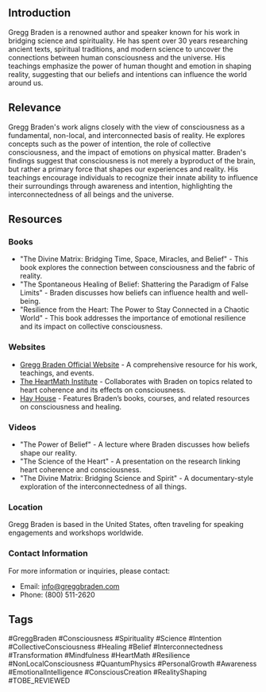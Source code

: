 ## Introduction
Gregg Braden is a renowned author and speaker known for his work in bridging science and spirituality. He has spent over 30 years researching ancient texts, spiritual traditions, and modern science to uncover the connections between human consciousness and the universe. His teachings emphasize the power of human thought and emotion in shaping reality, suggesting that our beliefs and intentions can influence the world around us.

## Relevance
Gregg Braden's work aligns closely with the view of consciousness as a fundamental, non-local, and interconnected basis of reality. He explores concepts such as the power of intention, the role of collective consciousness, and the impact of emotions on physical matter. Braden's findings suggest that consciousness is not merely a byproduct of the brain, but rather a primary force that shapes our experiences and reality. His teachings encourage individuals to recognize their innate ability to influence their surroundings through awareness and intention, highlighting the interconnectedness of all beings and the universe.

## Resources

### Books
- "The Divine Matrix: Bridging Time, Space, Miracles, and Belief" - This book explores the connection between consciousness and the fabric of reality.
- "The Spontaneous Healing of Belief: Shattering the Paradigm of False Limits" - Braden discusses how beliefs can influence health and well-being.
- "Resilience from the Heart: The Power to Stay Connected in a Chaotic World" - This book addresses the importance of emotional resilience and its impact on collective consciousness.

### Websites
- [Gregg Braden Official Website](https://www.greggbraden.com) - A comprehensive resource for his work, teachings, and events.
- [The HeartMath Institute](https://www.heartmath.org) - Collaborates with Braden on topics related to heart coherence and its effects on consciousness.
- [Hay House](https://www.hayhouse.com) - Features Braden’s books, courses, and related resources on consciousness and healing.

### Videos
- "The Power of Belief" - A lecture where Braden discusses how beliefs shape our reality.
- "The Science of the Heart" - A presentation on the research linking heart coherence and consciousness.
- "The Divine Matrix: Bridging Science and Spirit" - A documentary-style exploration of the interconnectedness of all things.

### Location
Gregg Braden is based in the United States, often traveling for speaking engagements and workshops worldwide.

### Contact Information
For more information or inquiries, please contact:
- Email: info@greggbraden.com
- Phone: (800) 511-2620

## Tags
#GreggBraden #Consciousness #Spirituality #Science #Intention #CollectiveConsciousness #Healing #Belief #Interconnectedness #Transformation #Mindfulness #HeartMath #Resilience #NonLocalConsciousness #QuantumPhysics #PersonalGrowth #Awareness #EmotionalIntelligence #ConsciousCreation #RealityShaping #TOBE_REVIEWED
